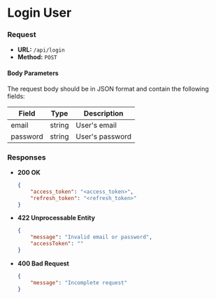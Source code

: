 # Login User

### Request

-   **URL:** `/api/login`
-   **Method:** `POST`

#### Body Parameters

The request body should be in JSON format and contain the following fields:

| Field    | Type   | Description     |
| -------- | ------ | --------------- |
| email    | string | User's email    |
| password | string | User's password |

### Responses

-   **200 OK**
    ```json
    {
        "access_token": "<access_token>",
        "refresh_token": "<refresh_token>"
    }
    ```
-   **422 Unprocessable Entity**
    ```json
    {
        "message": "Invalid email or password",
        "accessToken": ""
    }
    ```
-   **400 Bad Request**
    ```json
    {
        "message": "Incomplete request"
    }
    ```
